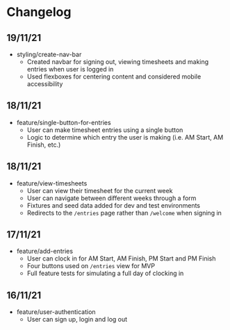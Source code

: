 # Changelog

## 19/11/21

* styling/create-nav-bar
  * Created navbar for signing out, viewing timesheets and making entries when user is logged in
  * Used flexboxes for centering content and considered mobile accessibility

## 18/11/21

* feature/single-button-for-entries
  * User can make timesheet entries using a single button
  * Logic to determine which entry the user is making (i.e. AM Start, AM Finish, etc.)

## 18/11/21

* feature/view-timesheets
  * User can view their timesheet for the current week
  * User can navigate between different weeks through a form
  * Fixtures and seed data added for dev and test environments
  * Redirects to the `/entries` page rather than `/welcome` when signing in

## 17/11/21

* feature/add-entries
  * User can clock in for AM Start, AM Finish, PM Start and PM Finish
  * Four buttons used on `/entries` view for MVP
  * Full feature tests for simulating a full day of clocking in

## 16/11/21

* feature/user-authentication
  * User can sign up, login and log out
